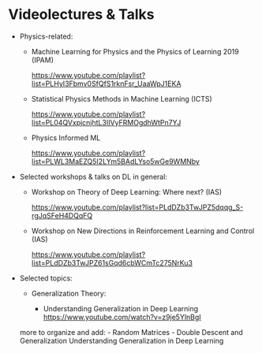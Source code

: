 # Videolectures & Talks

- Physics-related:

	- 	Machine Learning for Physics and the Physics of Learning 2019 (IPAM) 
	
		https://www.youtube.com/playlist?list=PLHyI3Fbmv0SfQfS1rknFsr_UaaWpJ1EKA
		
	- 	Statistical Physics Methods in Machine Learning (ICTS)
	
		https://www.youtube.com/playlist?list=PL04QVxpjcnjhtL3IIVyFRMOgdhWtPn7YJ
		
	-	Physics Informed ML
	
		https://www.youtube.com/playlist?list=PLWL3MaEZQ5I2LYm5BAdLYso5wGe9WMNby

- Selected workshops & talks on DL in general:

	-	Workshop on Theory of Deep Learning: Where next? (IAS)
	
		https://www.youtube.com/playlist?list=PLdDZb3TwJPZ5dqqg_S-rgJqSFeH4DQqFQ
		
	- 	Workshop on New Directions in Reinforcement Learning and Control (IAS)
	
		https://www.youtube.com/playlist?list=PLdDZb3TwJPZ61sGqd6cbWCmTc275NrKu3


- Selected topics:

	- Generalization Theory:
		
		- 	Understanding Generalization in Deep Learning 
		 	https://www.youtube.com/watch?v=z9je5YlnBgI
	
	more to organize and add:
		- 	Random Matrices
		-	Double Descent and Generalization
			Understanding Generalization in Deep Learning
